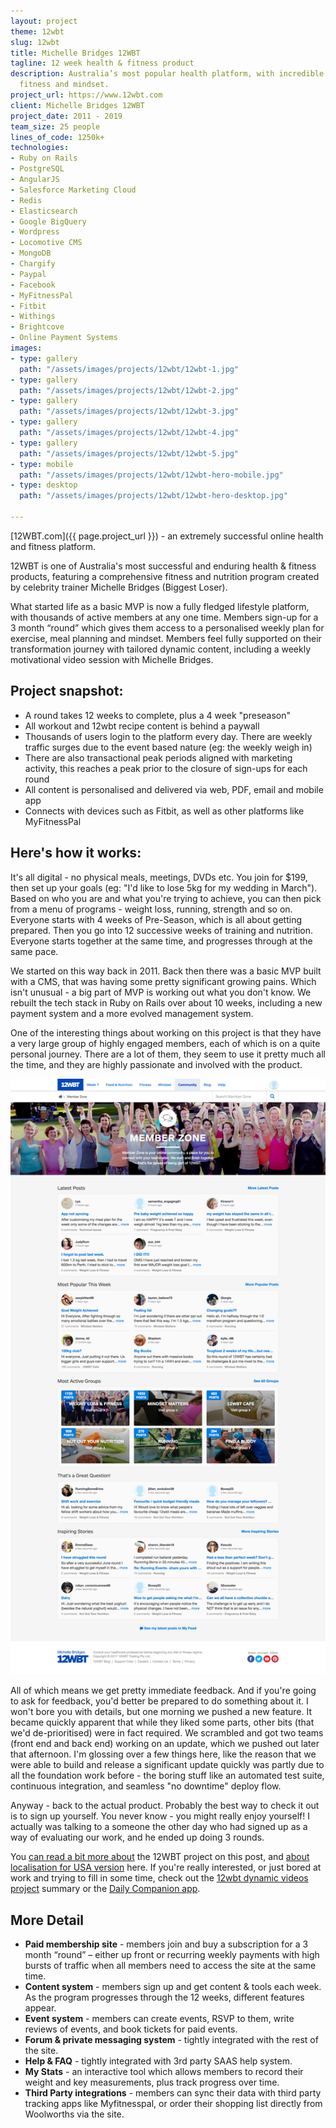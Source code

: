 ```yaml
---
layout: project
theme: 12wbt
slug: 12wbt
title: Michelle Bridges 12WBT
tagline: 12 week health & fitness product
description: Australia’s most popular health platform, with incredible growth. Nutrition,
  fitness and mindset.
project_url: https://www.12wbt.com
client: Michelle Bridges 12WBT
project_date: 2011 - 2019
team_size: 25 people
lines_of_code: 1250k+
technologies:
- Ruby on Rails
- PostgreSQL
- AngularJS
- Salesforce Marketing Cloud
- Redis
- Elasticsearch
- Google BigQuery
- Wordpress
- Locomotive CMS
- MongoDB
- Chargify
- Paypal
- Facebook
- MyFitnessPal
- Fitbit
- Withings
- Brightcove
- Online Payment Systems
images:
- type: gallery
  path: "/assets/images/projects/12wbt/12wbt-1.jpg"
- type: gallery
  path: "/assets/images/projects/12wbt/12wbt-2.jpg"
- type: gallery
  path: "/assets/images/projects/12wbt/12wbt-3.jpg"
- type: gallery
  path: "/assets/images/projects/12wbt/12wbt-4.jpg"
- type: gallery
  path: "/assets/images/projects/12wbt/12wbt-5.jpg"
- type: mobile
  path: "/assets/images/projects/12wbt/12wbt-hero-mobile.jpg"
- type: desktop
  path: "/assets/images/projects/12wbt/12wbt-hero-desktop.jpg"

---
```

[12WBT.com]({{ page.project_url }}) - an extremely successful online health and fitness platform.

12WBT is one of Australia's most successful and enduring health & fitness products, featuring a comprehensive fitness and nutrition program created by celebrity trainer Michelle Bridges (Biggest Loser).

What started life as a basic MVP is now a fully fledged lifestyle platform, with thousands of active members at any one time. Members sign-up for a 3 month “round” which gives them access to a personalised weekly plan for exercise, meal planning and mindset. Members feel fully supported on their transformation journey with tailored dynamic content, including a weekly motivational video session with Michelle Bridges.

## Project snapshot:

* A round takes 12 weeks to complete, plus a 4 week "preseason"
* All workout and 12wbt recipe content is behind a paywall
* Thousands of users login to the platform every day. There are weekly traffic surges due to the event based nature (eg: the weekly weigh in)
* There are also transactional peak periods aligned with marketing activity, this reaches a peak prior to the closure of sign-ups for each round
* All content is personalised and delivered via web, PDF, email and mobile app
* Connects with devices such as Fitbit, as well as other platforms like MyFitnessPal

## Here's how it works:

It's all digital - no physical meals, meetings, DVDs etc. You join for $199, then set up your goals (eg: "I'd like to lose 5kg for my wedding in March"). Based on who you are and what you're trying to achieve, you can then pick from a menu of programs - weight loss, running, strength and so on. Everyone starts with 4 weeks of Pre-Season, which is all about getting prepared. Then you go into 12 successive weeks of training and nutrition. Everyone starts together at the same time, and progresses through at the same pace.

We started on this way back in 2011. Back then there was a basic MVP built with a CMS, that was having some pretty significant growing pains. Which isn't unusual - a big part of MVP is working out what you don't know. We rebuilt the tech stack in Ruby on Rails over about 10 weeks, including a new payment system and a more evolved management system.

One of the interesting things about working on this project is that they have a very large group of highly engaged members, each of which is on a quite personal journey. There are a lot of them, they seem to use it pretty much all the time, and they are highly passionate and involved with the product.

![Member Zone](/assets/images/projects/12wbt/desktop-12wbt-4.jpg)

All of which means we get pretty immediate feedback. And if you're going to ask for feedback, you'd better be prepared to do something about it. I won't bore you with details, but one morning we pushed a new feature. It became quickly apparent that while they liked some parts, other bits (that we'd de-prioritised) were in fact required. We scrambled and got two teams (front end and back end) working on an update, which we pushed out later that afternoon. I'm glossing over a few things here, like the reason that we were able to build and release a significant update quickly was partly due to all the foundation work before - the boring stuff like an automated test suite, continuous integration, and seamless "no downtime" deploy flow.

Anyway - back to the actual product. Probably the best way to check it out is to sign up yourself. You never know - you might really enjoy yourself! I actually was talking to a someone the other day who had signed up as a way of evaluating our work, and he ended up doing 3 rounds.

You [can read a bit more about](/our-work/our-work-michelle-bridges-12wbt-build/) the 12WBT project on this post, and [about localisation for USA version](/our-work/developing-12wbt-usa/) here. If you're really interested, or just bored at work and trying to fill in some time, check out the [12wbt dynamic videos project](/portfolio/12wbt-dynamic-video/) summary or the [Daily Companion app](/portfolio/12wbt-daily-app/).

## More Detail

* **Paid membership site** - members join and buy a subscription for a 3 month “round” – either up front or recurring weekly payments with high bursts of traffic when all members need to access the site at the same time.
* **Content system** - members sign up and get content & tools each week. As the program progresses through the 12 weeks, different features appear.
* **Event system** - members can create events, RSVP to them, write reviews of events, and book tickets for paid events.
* **Forum & private messaging system** - tightly integrated with the rest of the site.
* **Help & FAQ** - tightly integrated with 3rd party <span class="caps">SAAS</span> help system.
* **My Stats** - an interactive tool which allows members to record their weight and key measurements, plus track progress over time.
* **Third Party integrations** - members can sync their data with third party tracking apps like Myfitnesspal, or order their shopping list directly from Woolworths via the site.